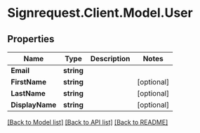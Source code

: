 # Signrequest.Client.Model.User
## Properties

Name | Type | Description | Notes
------------ | ------------- | ------------- | -------------
**Email** | **string** |  | 
**FirstName** | **string** |  | [optional] 
**LastName** | **string** |  | [optional] 
**DisplayName** | **string** |  | [optional] 

[[Back to Model list]](../README.md#documentation-for-models) [[Back to API list]](../README.md#documentation-for-api-endpoints) [[Back to README]](../README.md)

